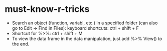 # must-know-r-tricks
- Search an object (function, variabl, etc.) in a specified folder (can also go to Edit -> Find in Files): keyboard shortcuts: ctrl + shift + F
- Shortcut for %>%: ctrl + shift + M
- To view the data frame in the data manipulation, just add %>% View() to the end. 
